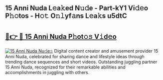 ## 15 Anni Nuda L𝚎a𝚔ed N𝚞𝚍e - Part-kY1 Vi𝚍𝚎o P𝚑𝚘tos - H𝚘𝚝 O𝚗𝚕yf𝚊ns L𝚎a𝚔s u5dtC

# <h2><a href="http://kf4i6j.oniu.top/?m=15+Anni+Nuda">🔗👉 🔴 15 Anni Nuda P𝚑ot𝚘𝚜 V𝚒d𝚎o</a></h2>

[![15 Anni Nuda Nu𝚍e𝚜](https://i.imgur.com/0qMVB7G.gif)](http://kf4i6j.oniu.top/?m=15+Anni+Nuda)
Digital content creator and amusement provider 15 Anni Nuda, celebrated for sharing dance and lifestyle ideas through trending dance sequences and short videos. Outstanding juggling partner 15 Anni Nuda, recognized for their remarkable abilities and accomplishments in juggling with others.  
